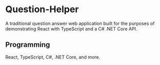 # Question-Helper

A traditional question answer web application built for the purposes of demonstrating React with TypeScript and a C# .NET Core API.

## Programming

React, TypeScript, C#, .NET Core, and more.
